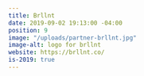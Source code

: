 ```yaml
---
title: Brllnt
date: 2019-09-02 19:13:00 -04:00
position: 9
image: "/uploads/partner-brllnt.jpg"
image-alt: logo for brllnt
website: https://brllnt.co/
is-2019: true
---
```


